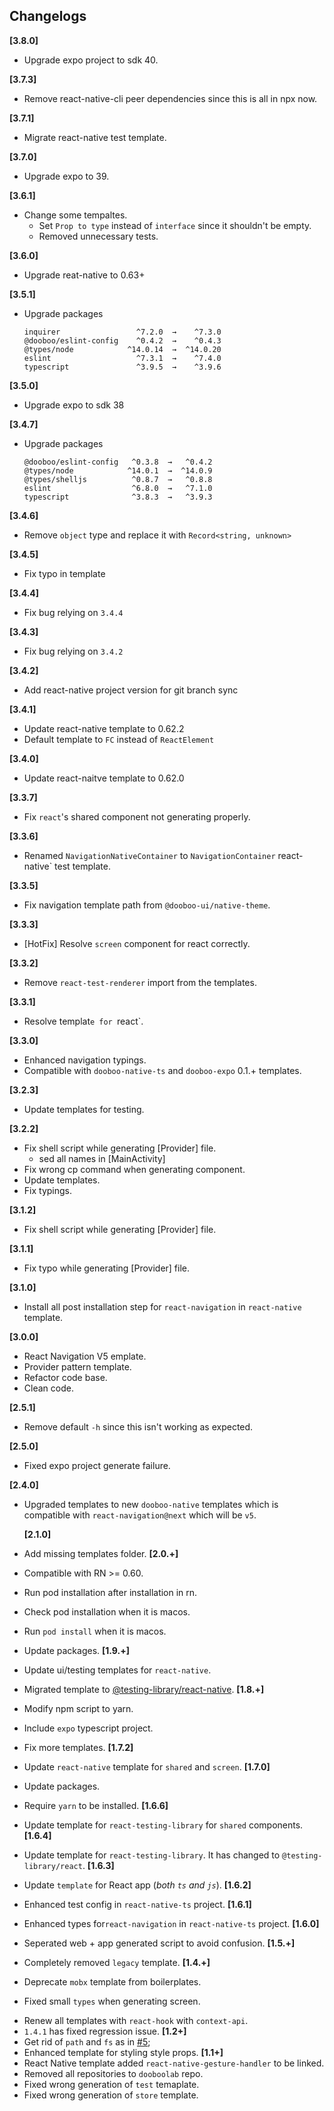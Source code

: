 ## Changelogs
**[3.8.0]**
- Upgrade expo project to sdk 40.

**[3.7.3]**
- Remove react-native-cli peer dependencies since this is all in npx now.

**[3.7.1]**
- Migrate react-native test template.

**[3.7.0]**
- Upgrade expo to 39.

**[3.6.1]**
- Change some tempaltes.
  - Set `Prop to type` instead of `interface` since it shouldn't be empty.
  - Removed unnecessary tests.

**[3.6.0]**
- Upgrade reat-native to 0.63+

**[3.5.1]**
- Upgrade packages
  ```
  inquirer                 ^7.2.0  →    ^7.3.0 
  @dooboo/eslint-config    ^0.4.2  →    ^0.4.3 
  @types/node            ^14.0.14  →  ^14.0.20 
  eslint                   ^7.3.1  →    ^7.4.0 
  typescript               ^3.9.5  →    ^3.9.6 
  ```

**[3.5.0]**
- Upgrade expo to sdk 38

**[3.4.7]**
- Upgrade packages
  ```
  @dooboo/eslint-config   ^0.3.8  →   ^0.4.2
  @types/node            ^14.0.1  →  ^14.0.9
  @types/shelljs          ^0.8.7  →   ^0.8.8
  eslint                  ^6.8.0  →   ^7.1.0
  typescript              ^3.8.3  →   ^3.9.3
  ```

**[3.4.6]**
- Remove `object` type and replace it with `Record<string, unknown>`

**[3.4.5]**
- Fix typo in template

**[3.4.4]**
- Fix bug relying on `3.4.4`

**[3.4.3]**
- Fix bug relying on `3.4.2`

**[3.4.2]**
- Add react-native project version for git branch sync

**[3.4.1]**
- Update react-native template to 0.62.2
- Default template to `FC` instead of `ReactElement`

**[3.4.0]**
- Update react-naitve template to 0.62.0

**[3.3.7]**
- Fix `react`'s shared component not generating properly.

**[3.3.6]**
- Renamed `NavigationNativeContainer` to `NavigationContainer` react-native` test template.

**[3.3.5]**
- Fix navigation template path from `@dooboo-ui/native-theme`.

**[3.3.3]**
- [HotFix] Resolve `screen` component for react correctly.

**[3.3.2]**
- Remove `react-test-renderer` import from the templates.

**[3.3.1]**
- Resolve templat`e for `react`.

**[3.3.0]**
- Enhanced navigation typings.
- Compatible with `dooboo-native-ts` and `dooboo-expo` 0.1.+ templates.

**[3.2.3]**

- Update templates for testing.

**[3.2.2]**

- Fix shell script while generating [Provider] file.
  * sed all names in [MainActivity]
- Fix wrong cp command when generating component.
- Update templates.
- Fix typings.

**[3.1.2]**

- Fix shell script while generating [Provider] file.

**[3.1.1]**

- Fix typo while generating [Provider] file.

**[3.1.0]**

- Install all post installation step for `react-navigation` in `react-native` template.

**[3.0.0]**

- React Navigation V5 emplate.
- Provider pattern template.
- Refactor code base.
- Clean code.

**[2.5.1]**

- Remove default `-h` since this isn't working as expected.

**[2.5.0]**

- Fixed expo project generate failure.

**[2.4.0]**

- Upgraded templates to new `dooboo-native` templates which is compatible with `react-navigation@next` which will be `v5`.

  **[2.1.0]**

- Add missing templates folder.
  **[2.0.+]**

- Compatible with RN >= 0.60.
- Run pod installation after installation in rn.
- Check pod installation when it is macos.
- Run `pod install` when it is macos.
- Update packages.
  **[1.9.+]**
- Update ui/testing templates for `react-native`.
- Migrated template to [@testing-library/react-native](https://www.native-testing-library.com/docs/install).
  **[1.8.+]**
- Modify npm script to yarn.
- Include `expo` typescript project.
- Fix more templates.
  **[1.7.2]**
- Update `react-native` template for `shared` and `screen`.
  **[1.7.0]**
- Update packages.
- Require `yarn` to be installed.
  **[1.6.6]**
- Update template for `react-testing-library` for `shared` components.
  **[1.6.4]**
- Update template for `react-testing-library`. It has changed to `@testing-library/react`.
  **[1.6.3]**
- Update `template` for React app (_both `ts` and `js`_).
  **[1.6.2]**
- Enhanced test config in `react-native-ts` project.
  **[1.6.1]**
- Enhanced types for`react-navigation` in `react-native-ts` project.
  **[1.6.0]**
- Seperated web + app generated script to avoid confusion.
  **[1.5.+]**
- Completely removed `legacy` template.
  **[1.4.+]**
- Deprecate `mobx` template from boilerplates.
- Fixed small `types` when generating screen.

* Renew all templates with `react-hook` with `context-api`.
* `1.4.1` has fixed regression issue.
  **[1.2+]**
* Get rid of `path` and `fs` as in [#5](https://github.com/dooboolab/dooboo-cli/issues/4);
* Enhanced template for styling style props.
  **[1.1+]**
* React Native template added `react-native-gesture-handler` to be linked.
* Removed all repositories to `dooboolab` repo.
* Fixed wrong generation of `test` temaplate.
* Fixed wrong generation of `store` template.
